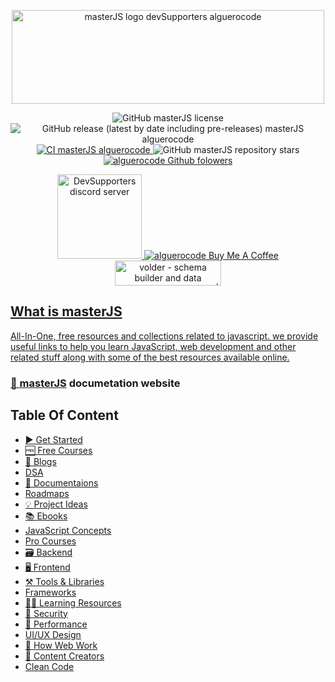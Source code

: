 <p align="center">
<img src="https://user-images.githubusercontent.com/75932477/155848823-adea4766-cda8-46b2-a178-d1092ade13bb.png" alt="masterJS logo devSupporters alguerocode" width="500" height="150"/>
</p>
<p align="center">
<img src="https://img.shields.io/github/license/devSupporters/masterJS" alt="GitHub masterJS license"/>
<img src="https://img.shields.io/github/v/release/devSupporters/masterJS?include_prereleases" alt="GitHub release (latest by date including pre-releases) masterJS alguerocode"/>
  <a href="https://github.com/devSupporters/masterJS/actions/workflows/main.yml">
<img src="https://github.com/devSupporters/masterJS/actions/workflows/main.yml/badge.svg" alt="CI masterJS alguerocode"/>
  </a>
<img src="https://img.shields.io/github/stars/devSupporters/masterJS" alt="GitHub masterJS repository stars"/>
<a href="https://github.com/alguerocode">
  <img src="https://img.shields.io/github/followers/alguerocode?style=social" alt="alguerocode Github folowers"/>
</a>

</p>
<p align="center">
  <a href="https://discord.gg/cfyQkKcd">
  <img width="135" src="https://img.shields.io/badge/Discord-7289DA?style=for-the-badge&logo=discord&logoColor=white" alt="DevSupporters discord server"/>
  </a>
  <a href="https://www.buymeacoffee.com/alhashmis28">
  <img src="https://www.buymeacoffee.com/assets/img/custom_images/orange_img.png" alt="alguerocode Buy Me A Coffee"/>
    </a>
<a href="https://www.producthunt.com/posts/volder?utm_source=badge-featured&utm_medium=badge&utm_souce=badge-volder">
<img src="https://api.producthunt.com/widgets/embed-image/v1/featured.svg?post_id=332017&theme=light" alt="volder - schema builder and data validation for javascript | Product Hunt" width="170" height="40"/>
 </p>
  
## What is masterJS
  
All-In-One, free resources and collections related to javascript. we provide useful links to help you  learn JavaScript, web development and other related stuff along with some of the best resources available online.

### [📜 masterJS](https://masterjs.vercel.app/) documetation website
  
## Table Of Content
 
- [▶️ Get Started]() 
- [🆓 Free Courses]()
- [📰 Blogs]()
- [DSA]()  
- [📜 Documentaions]()  
- [Roadmaps]()  
- [💡 Project Ideas]()  
- [📚 Ebooks]()  
- [JavaScript Concepts]()  
- [Pro Courses]()  
- [🗃️ Backend]()  
- [🖥️ Frontend]()
- [⚒️ Tools & Libraries]()  
- [Frameworks]()  
- [👨‍💻 Learning Resources]()  
- [🔐 Security]()  
- [🏇 Performance]()  
- [UI/UX Design]()  
- [🧬 How Web Work]()  
- [👨‍ Content Creators]()  
- [Clean Code]()  
